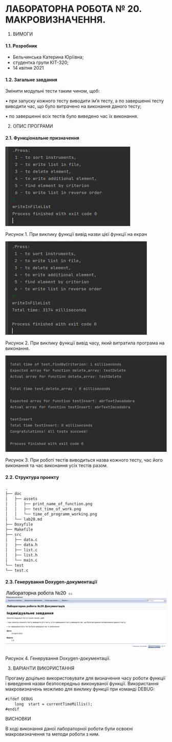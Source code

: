 # ЛАБОРАТОРНА РОБОТА № 20. МАКРОВИЗНАЧЕННЯ.

1. ВИМОГИ
#### 1.1. Розробник
* Бельчинська Катерина Юріївна;
* студентка групи КІТ-320;
* 14 квітня 2021

#### 1.2. Загальне завдання

Змінити модульні тести таким чином, щоб:

• при запуску кожного тесту виводити ім’я тесту, а по завершенні тесту виводити час, що було витрачено на виконання даного тесту;

• по завершенні всіх тестів було виведено час їх виконання.

2. ОПИС ПРОГРАМИ 
#### 2.1. Функціональне призначення

![рисунок 1](assets/print_name_of_function.png)

Рисунок 1. При виклику функції вивід назви цієї функції на екран

![рисунок 2](assets/time_of_programm_working.png)

Рисунок 2. При виклику функції вивід часу, який витратила програма на виконання.

![рисунок 3](assets/test_time_of_work.png)

Рисунок 3. При роботі тестів виводиться назва кожного тесту, час його виконання та час виконання усіх тестів разом.

#### 2.2. Структура проекту
````
.
├── doc
│   ├── assets
│   │   ├── print_name_of_function.png
│   │   ├── test_time_of_work.png
│   │   └── time_of_programm_working.png
│   └── lab20.md
├── Doxyfile
├── Makefile
├── src
│   ├── data.c
│   ├── data.h
│   ├── list.c
│   ├── list.h
│   └── main.c
└── test
└── test.c
````
#### 2.3. Генерування Doxygen-документації

![рисунок 4](assets/doxygen.png)

Рисунок 4. Генерування Doxygen-документації.

3. ВАРІАНТИ ВИКОРИСТАННЯ

Прогаму доцільно використовувати для визначення часу роботи функції і виведення назви безпосередньо виконуваної функції.
Використання макровизначень можливо для виклику функції при команді DEBUG:
````
#ifdef DEBUG
    long  start = currentTimeMillis();
#endif
````

ВИСНОВКИ

В ході виконання даної лабораторної роботи були освоєні макровизначення та методи роботи з ним.